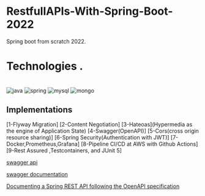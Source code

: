 # RestfullAPIs-With-Spring-Boot-2022

Spring boot from scratch 2022.


# Technologies .
<div style="display:inline_block"><br/>
<img align="center" alt="java" src="https://img.shields.io/badge/Java-ED8B00?style=for-the-badge&logo=java&logoColor=white"/>
<img align="center" alt="spring" src="https://img.shields.io/badge/Spring-6DB33F?style=for-the-badge&logo=spring&logoColor=white"/>
<img align="center" alt="mysql" src="https://img.shields.io/badge/MySQL-00000F?style=for-the-badge&logo=mysql&logoColor=white"/>
<img align="center" alt="mongo" src="https://img.shields.io/badge/MongoDB-4EA94B?style=for-the-badge&logo=mongodb&logoColor=white"/>
</div>

## Implementations

[1-Flyway Migration] 
[2-Content Negotiation]
[3-Hateoas](Hypermedia as the engine of Application State)
[4-Swagger(OpenAPI)]
[5-Cors(cross origin resource sharing)]
[6-Spring Security(Authentication with JWT)]
[7-Docker,Prometheus,Grafana]
[8-Pipeline CI/CD at AWS with Github Actions]
[9-Rest Assured ,Testcontainers, and JUnit 5]


[swagger api](http://localhost:8080/v3/api-docs)

[ swagger documentation](http://localhost:8080/swagger-ui/index.html)


[Documenting a Spring REST API following the OpenAPI specification](https://lankydan.dev/documenting-a-spring-rest-api-following-the-openapi-specification)


